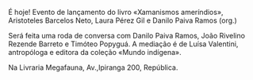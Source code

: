 É hoje! 
Evento de lançamento do livro «Xamanismos ameríndios», Aristoteles Barcelos Neto, Laura Pérez Gil e Danilo Paiva Ramos (org.)

Será feita uma roda de conversa com Danilo Paiva Ramos, João Rivelino Rezende Barreto e Timóteo Popyguá. A mediação é de Luísa Valentini, antropóloga e editora da coleção «Mundo indígena».

Na Livraria Megafauna, Av.\,Ipiranga 200, República.

